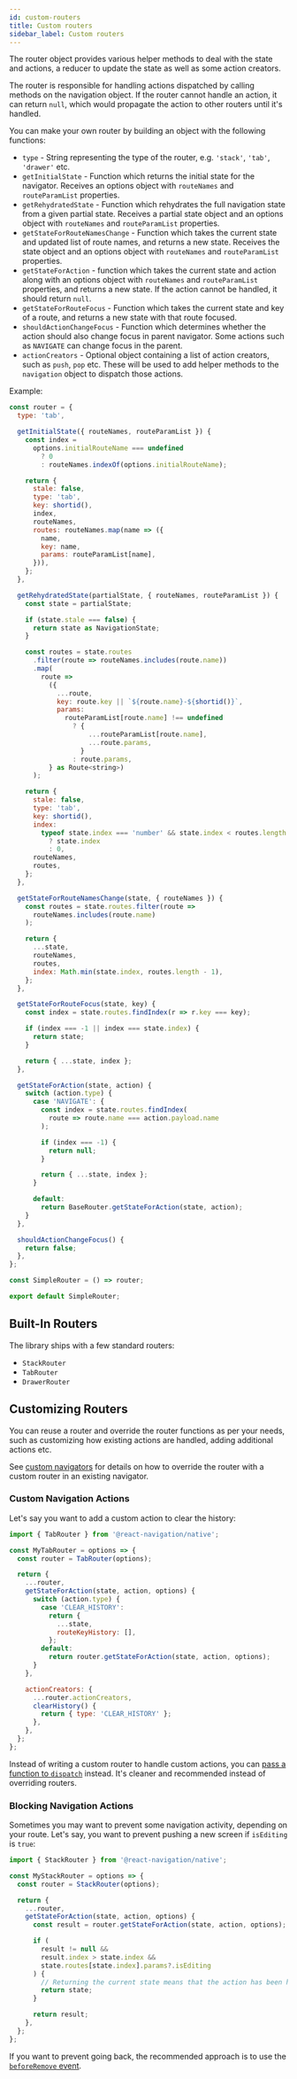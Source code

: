 ```yaml
---
id: custom-routers
title: Custom routers
sidebar_label: Custom routers
---
```


The router object provides various helper methods to deal with the state and actions, a reducer to update the state as well as some action creators.

The router is responsible for handling actions dispatched by calling methods on the navigation object. If the router cannot handle an action, it can return `null`, which would propagate the action to other routers until it's handled.

You can make your own router by building an object with the following functions:

- `type` - String representing the type of the router, e.g. `'stack'`, `'tab'`, `'drawer'` etc.
- `getInitialState` - Function which returns the initial state for the navigator. Receives an options object with `routeNames` and `routeParamList` properties.
- `getRehydratedState` - Function which rehydrates the full navigation state from a given partial state. Receives a partial state object and an options object with `routeNames` and `routeParamList` properties.
- `getStateForRouteNamesChange` - Function which takes the current state and updated list of route names, and returns a new state. Receives the state object and an options object with `routeNames` and `routeParamList` properties.
- `getStateForAction` - function which takes the current state and action along with an options object with `routeNames` and `routeParamList` properties, and returns a new state. If the action cannot be handled, it should return `null`.
- `getStateForRouteFocus` - Function which takes the current state and key of a route, and returns a new state with that route focused.
- `shouldActionChangeFocus` - Function which determines whether the action should also change focus in parent navigator. Some actions such as `NAVIGATE` can change focus in the parent.
- `actionCreators` - Optional object containing a list of action creators, such as `push`, `pop` etc. These will be used to add helper methods to the `navigation` object to dispatch those actions.

Example:

```js
const router = {
  type: 'tab',

  getInitialState({ routeNames, routeParamList }) {
    const index =
      options.initialRouteName === undefined
        ? 0
        : routeNames.indexOf(options.initialRouteName);

    return {
      stale: false,
      type: 'tab',
      key: shortid(),
      index,
      routeNames,
      routes: routeNames.map(name => ({
        name,
        key: name,
        params: routeParamList[name],
      })),
    };
  },

  getRehydratedState(partialState, { routeNames, routeParamList }) {
    const state = partialState;

    if (state.stale === false) {
      return state as NavigationState;
    }

    const routes = state.routes
      .filter(route => routeNames.includes(route.name))
      .map(
        route =>
          ({
            ...route,
            key: route.key || `${route.name}-${shortid()}`,
            params:
              routeParamList[route.name] !== undefined
                ? {
                    ...routeParamList[route.name],
                    ...route.params,
                  }
                : route.params,
          } as Route<string>)
      );

    return {
      stale: false,
      type: 'tab',
      key: shortid(),
      index:
        typeof state.index === 'number' && state.index < routes.length
          ? state.index
          : 0,
      routeNames,
      routes,
    };
  },

  getStateForRouteNamesChange(state, { routeNames }) {
    const routes = state.routes.filter(route =>
      routeNames.includes(route.name)
    );

    return {
      ...state,
      routeNames,
      routes,
      index: Math.min(state.index, routes.length - 1),
    };
  },

  getStateForRouteFocus(state, key) {
    const index = state.routes.findIndex(r => r.key === key);

    if (index === -1 || index === state.index) {
      return state;
    }

    return { ...state, index };
  },

  getStateForAction(state, action) {
    switch (action.type) {
      case 'NAVIGATE': {
        const index = state.routes.findIndex(
          route => route.name === action.payload.name
        );

        if (index === -1) {
          return null;
        }

        return { ...state, index };
      }

      default:
        return BaseRouter.getStateForAction(state, action);
    }
  },

  shouldActionChangeFocus() {
    return false;
  },
};

const SimpleRouter = () => router;

export default SimpleRouter;
```

## Built-In Routers

The library ships with a few standard routers:

- `StackRouter`
- `TabRouter`
- `DrawerRouter`

## Customizing Routers

You can reuse a router and override the router functions as per your needs, such as customizing how existing actions are handled, adding additional actions etc.

See [custom navigators](custom-navigators.md) for details on how to override the router with a custom router in an existing navigator.

### Custom Navigation Actions

Let's say you want to add a custom action to clear the history:

```js
import { TabRouter } from '@react-navigation/native';

const MyTabRouter = options => {
  const router = TabRouter(options);

  return {
    ...router,
    getStateForAction(state, action, options) {
      switch (action.type) {
        case 'CLEAR_HISTORY':
          return {
            ...state,
            routeKeyHistory: [],
          };
        default:
          return router.getStateForAction(state, action, options);
      }
    },

    actionCreators: {
      ...router.actionCreators,
      clearHistory() {
        return { type: 'CLEAR_HISTORY' };
      },
    },
  };
};
```

Instead of writing a custom router to handle custom actions, you can [pass a function to `dispatch`](navigation-prop.md#dispatch) instead. It's cleaner and recommended instead of overriding routers.

### Blocking Navigation Actions

Sometimes you may want to prevent some navigation activity, depending on your route. Let's say, you want to prevent pushing a new screen if `isEditing` is `true`:

```js
import { StackRouter } from '@react-navigation/native';

const MyStackRouter = options => {
  const router = StackRouter(options);

  return {
    ...router,
    getStateForAction(state, action, options) {
      const result = router.getStateForAction(state, action, options);

      if (
        result != null &&
        result.index > state.index &&
        state.routes[state.index].params?.isEditing
      ) {
        // Returning the current state means that the action has been handled, but we don't have a new state
        return state;
      }

      return result;
    },
  };
};
```

If you want to prevent going back, the recommended approach is to use the [`beforeRemove` event](preventing-going-back.md).
